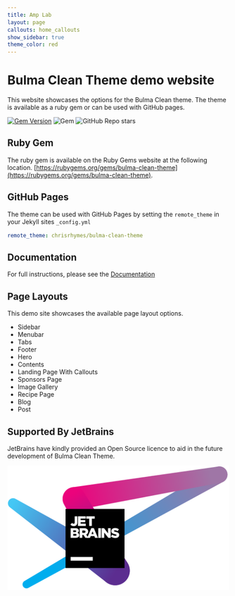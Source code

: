 ```yaml
---
title: Amp Lab
layout: page
callouts: home_callouts
show_sidebar: true
theme_color: red
---
```


# Bulma Clean Theme demo website

This website showcases the options for the Bulma Clean theme. The theme is available as a ruby gem or can be used with GitHub pages. 

[![Gem Version](https://badge.fury.io/rb/bulma-clean-theme.svg)](https://badge.fury.io/rb/bulma-clean-theme)
![Gem](https://img.shields.io/gem/dt/bulma-clean-theme.svg)
![GitHub Repo stars](https://img.shields.io/github/stars/chrisrhymes/bulma-clean-theme?style=social)

## Ruby Gem

The ruby gem is available on the Ruby Gems website at the following location. [https://rubygems.org/gems/bulma-clean-theme](https://rubygems.org/gems/bulma-clean-theme).

## GitHub Pages

The theme can be used with GitHub Pages by setting the `remote_theme` in your Jekyll sites `_config.yml`

```yml
remote_theme: chrisrhymes/bulma-clean-theme
```

## Documentation

For full instructions, please see the [Documentation](/bulma-clean-theme/docs/)

## Page Layouts

This demo site showcases the available page layout options. 

* Sidebar
* Menubar
* Tabs
* Footer
* Hero
* Contents
* Landing Page With Callouts
* Sponsors Page
* Image Gallery
* Recipe Page
* Blog
* Post

## Supported By JetBrains

JetBrains have kindly provided an Open Source licence to aid in the future development of Bulma Clean Theme.

[![JetBrains](img/jetbrains-variant-4.svg)](https://www.jetbrains.com/?from=bulma-clean-theme)

